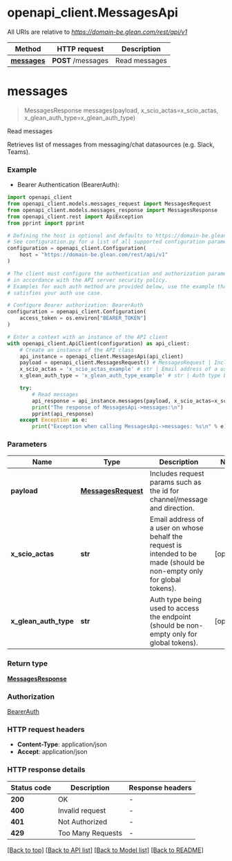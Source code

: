 # openapi_client.MessagesApi

All URIs are relative to *https://domain-be.glean.com/rest/api/v1*

Method | HTTP request | Description
------------- | ------------- | -------------
[**messages**](MessagesApi.md#messages) | **POST** /messages | Read messages


# **messages**
> MessagesResponse messages(payload, x_scio_actas=x_scio_actas, x_glean_auth_type=x_glean_auth_type)

Read messages

Retrieves list of messages from messaging/chat datasources (e.g. Slack, Teams).

### Example

* Bearer Authentication (BearerAuth):

```python
import openapi_client
from openapi_client.models.messages_request import MessagesRequest
from openapi_client.models.messages_response import MessagesResponse
from openapi_client.rest import ApiException
from pprint import pprint

# Defining the host is optional and defaults to https://domain-be.glean.com/rest/api/v1
# See configuration.py for a list of all supported configuration parameters.
configuration = openapi_client.Configuration(
    host = "https://domain-be.glean.com/rest/api/v1"
)

# The client must configure the authentication and authorization parameters
# in accordance with the API server security policy.
# Examples for each auth method are provided below, use the example that
# satisfies your auth use case.

# Configure Bearer authorization: BearerAuth
configuration = openapi_client.Configuration(
    access_token = os.environ["BEARER_TOKEN"]
)

# Enter a context with an instance of the API client
with openapi_client.ApiClient(configuration) as api_client:
    # Create an instance of the API class
    api_instance = openapi_client.MessagesApi(api_client)
    payload = openapi_client.MessagesRequest() # MessagesRequest | Includes request params such as the id for channel/message and direction.
    x_scio_actas = 'x_scio_actas_example' # str | Email address of a user on whose behalf the request is intended to be made (should be non-empty only for global tokens). (optional)
    x_glean_auth_type = 'x_glean_auth_type_example' # str | Auth type being used to access the endpoint (should be non-empty only for global tokens). (optional)

    try:
        # Read messages
        api_response = api_instance.messages(payload, x_scio_actas=x_scio_actas, x_glean_auth_type=x_glean_auth_type)
        print("The response of MessagesApi->messages:\n")
        pprint(api_response)
    except Exception as e:
        print("Exception when calling MessagesApi->messages: %s\n" % e)
```



### Parameters


Name | Type | Description  | Notes
------------- | ------------- | ------------- | -------------
 **payload** | [**MessagesRequest**](MessagesRequest.md)| Includes request params such as the id for channel/message and direction. | 
 **x_scio_actas** | **str**| Email address of a user on whose behalf the request is intended to be made (should be non-empty only for global tokens). | [optional] 
 **x_glean_auth_type** | **str**| Auth type being used to access the endpoint (should be non-empty only for global tokens). | [optional] 

### Return type

[**MessagesResponse**](MessagesResponse.md)

### Authorization

[BearerAuth](../README.md#BearerAuth)

### HTTP request headers

 - **Content-Type**: application/json
 - **Accept**: application/json

### HTTP response details

| Status code | Description | Response headers |
|-------------|-------------|------------------|
**200** | OK |  -  |
**400** | Invalid request |  -  |
**401** | Not Authorized |  -  |
**429** | Too Many Requests |  -  |

[[Back to top]](#) [[Back to API list]](../README.md#documentation-for-api-endpoints) [[Back to Model list]](../README.md#documentation-for-models) [[Back to README]](../README.md)

